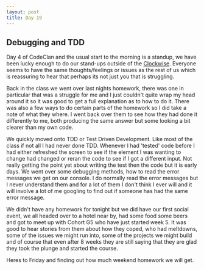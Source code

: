 ```yaml
---
layout: post
title: Day 19
---
```



## Debugging and TDD

Day 4 of CodeClan and the usual start to the morning is a standup, we have been lucky enough to do our stand-ups outside of the [Clockwise](https://workclockwise.co.uk/office-spaces-glasgow). Everyone seems to have the same thoughts/feelings or issues as the rest of us which is reassuring to hear that perhaps its not just you that is struggling.

Back in the class we went over last nights homework, there was one in particular that was a struggle for me and I just couldn't quite wrap my head around it so it was good to get a full explanation as to how to do it. There was also a few ways to do certain parts of the homework so I did take a note of what they where. I went back over them to see how they had done it differently to me, both producing the same answer but some looking a bit clearer than my own code.

We quickly moved onto TDD or Test Driven Development. Like most of the class if not all I had never done TDD. Whenever I had 'tested' code before I had either refreshed the screen to see if the element I was wanting to change had changed or reran the code to see if I got a different input. Not really getting the point yet about writing the test then the code but it is early days. We went over some debugging methods, how to read the error messages we get on our console. I do normally read the error messages but I never understand them and for a lot of them I don't think I ever will and it will involve a lot of me googling to find out if someone has had the same error message.

We didn't have any homework for tonight but we did have our first social event, we all headed over to a hotel near by, had some food some beers and got to meet up with Cohort G5 who have just started week 5. It was good to hear stories from them about how they coped, who had meltdowns, some of the issues we might run into, some of the projects we might build and of course that even after 8 weeks they are still saying that they are glad they took the plunge and started the course.

Heres to Friday and finding out how much weekend homework we will get. 
